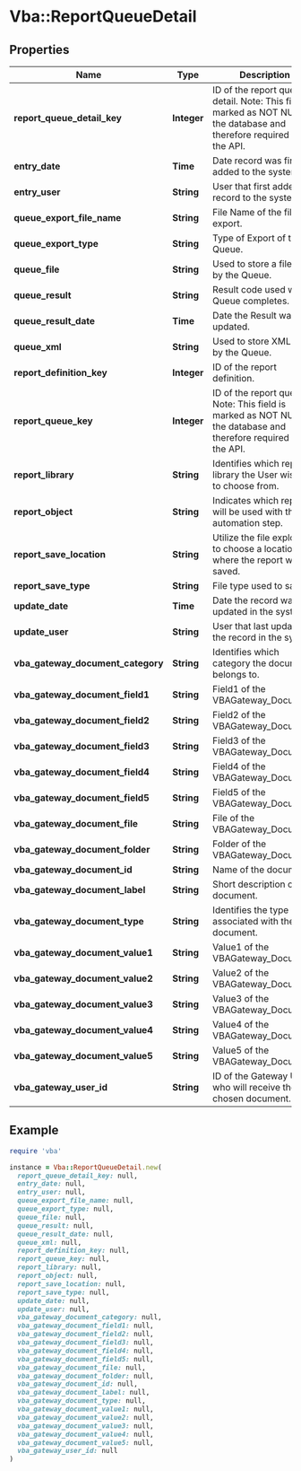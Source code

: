 # Vba::ReportQueueDetail

## Properties

| Name | Type | Description | Notes |
| ---- | ---- | ----------- | ----- |
| **report_queue_detail_key** | **Integer** | ID of the report queue detail. Note: This field is marked as NOT NULL in the database and therefore required by the API. |  |
| **entry_date** | **Time** | Date record was first added to the system | [optional] |
| **entry_user** | **String** | User that first added the record to the system | [optional] |
| **queue_export_file_name** | **String** | File Name of the file to export. | [optional] |
| **queue_export_type** | **String** | Type of Export of the Queue. | [optional] |
| **queue_file** | **String** | Used to store a file used by the Queue. | [optional] |
| **queue_result** | **String** | Result code used when Queue completes. | [optional] |
| **queue_result_date** | **Time** | Date the Result was updated. | [optional] |
| **queue_xml** | **String** | Used to store XML used by the Queue. | [optional] |
| **report_definition_key** | **Integer** | ID of the report definition. | [optional] |
| **report_queue_key** | **Integer** | ID of the report queue. Note: This field is marked as NOT NULL in the database and therefore required by the API. |  |
| **report_library** | **String** | Identifies which report library the User wishes to choose from. | [optional] |
| **report_object** | **String** | Indicates which report will be used with the automation step. | [optional] |
| **report_save_location** | **String** | Utilize the file explorer to choose a location where the report will be saved. | [optional] |
| **report_save_type** | **String** | File type used to save. | [optional] |
| **update_date** | **Time** | Date the record was last updated in the system | [optional] |
| **update_user** | **String** | User that last updated the record in the system | [optional] |
| **vba_gateway_document_category** | **String** | Identifies which category the document belongs to. | [optional] |
| **vba_gateway_document_field1** | **String** | Field1 of the VBAGateway_Document. | [optional] |
| **vba_gateway_document_field2** | **String** | Field2 of the VBAGateway_Document. | [optional] |
| **vba_gateway_document_field3** | **String** | Field3 of the VBAGateway_Document. | [optional] |
| **vba_gateway_document_field4** | **String** | Field4 of the VBAGateway_Document. | [optional] |
| **vba_gateway_document_field5** | **String** | Field5 of the VBAGateway_Document. | [optional] |
| **vba_gateway_document_file** | **String** | File of the VBAGateway_Document. | [optional] |
| **vba_gateway_document_folder** | **String** | Folder of the VBAGateway_Document. | [optional] |
| **vba_gateway_document_id** | **String** | Name of the document. | [optional] |
| **vba_gateway_document_label** | **String** | Short description of the document. | [optional] |
| **vba_gateway_document_type** | **String** | Identifies the type associated with the document. | [optional] |
| **vba_gateway_document_value1** | **String** | Value1 of the VBAGateway_Document. | [optional] |
| **vba_gateway_document_value2** | **String** | Value2 of the VBAGateway_Document. | [optional] |
| **vba_gateway_document_value3** | **String** | Value3 of the VBAGateway_Document. | [optional] |
| **vba_gateway_document_value4** | **String** | Value4 of the VBAGateway_Document. | [optional] |
| **vba_gateway_document_value5** | **String** | Value5 of the VBAGateway_Document. | [optional] |
| **vba_gateway_user_id** | **String** | ID of the Gateway User who will receive the chosen document. | [optional] |

## Example

```ruby
require 'vba'

instance = Vba::ReportQueueDetail.new(
  report_queue_detail_key: null,
  entry_date: null,
  entry_user: null,
  queue_export_file_name: null,
  queue_export_type: null,
  queue_file: null,
  queue_result: null,
  queue_result_date: null,
  queue_xml: null,
  report_definition_key: null,
  report_queue_key: null,
  report_library: null,
  report_object: null,
  report_save_location: null,
  report_save_type: null,
  update_date: null,
  update_user: null,
  vba_gateway_document_category: null,
  vba_gateway_document_field1: null,
  vba_gateway_document_field2: null,
  vba_gateway_document_field3: null,
  vba_gateway_document_field4: null,
  vba_gateway_document_field5: null,
  vba_gateway_document_file: null,
  vba_gateway_document_folder: null,
  vba_gateway_document_id: null,
  vba_gateway_document_label: null,
  vba_gateway_document_type: null,
  vba_gateway_document_value1: null,
  vba_gateway_document_value2: null,
  vba_gateway_document_value3: null,
  vba_gateway_document_value4: null,
  vba_gateway_document_value5: null,
  vba_gateway_user_id: null
)
```

